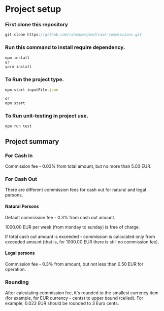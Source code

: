 # Project setup

### First clone this repository

```javascript
git clone https://github.com/rahmanmajeed/cash-commissions.git
```

### Run this command to install require dependency.

```javascript
npm install
or
yarn install
```

### To Run the project type.

```javascript
npm start inputFile.json

or
npm start
```

### To Run unit-testing in project use.

```javascript
npm run test
```
## Project summary

### For Cash In
Commission fee - 0.03% from total amount, but no more than 5.00 EUR.

### For Cash Out
There are different commission fees for cash out for natural and legal persons.

#### Natural Persons
Default commission fee - 0.3% from cash out amount.

1000.00 EUR per week (from monday to sunday) is free of charge.

If total cash out amount is exceeded - commission is calculated only from exceeded amount (that is, for 1000.00 EUR there is still no commission fee).

#### Legal persons
Commission fee - 0.3% from amount, but not less than 0.50 EUR for operation.

### Rounding
After calculating commission fee, it's rounded to the smallest currency item (for example, for EUR currency - cents) to upper bound (ceiled). For example, 0.023 EUR should be rounded to 3 Euro cents.